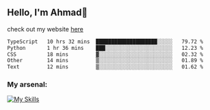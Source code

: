 
## Hello, I'm Ahmad👋

check out my website [here](https://ahmadalwi.com/)

<!--START_SECTION:waka-->

```txt
TypeScript   10 hrs 32 mins  ████████████████████░░░░░   79.72 %
Python       1 hr 36 mins    ███░░░░░░░░░░░░░░░░░░░░░░   12.23 %
CSS          18 mins         ▓░░░░░░░░░░░░░░░░░░░░░░░░   02.32 %
Other        14 mins         ▒░░░░░░░░░░░░░░░░░░░░░░░░   01.89 %
Text         12 mins         ▒░░░░░░░░░░░░░░░░░░░░░░░░   01.62 %
```

<!--END_SECTION:waka-->

### My arsenal:

[![My Skills](https://skillicons.dev/icons?i=js,ts,py,go,react,nextjs,svelte,nodejs,django,tailwind,html,css,sass,firebase,mongodb,postgres,mysql,redis,git,github,docker,vscode,figma,godot)](https://skillicons.dev)
